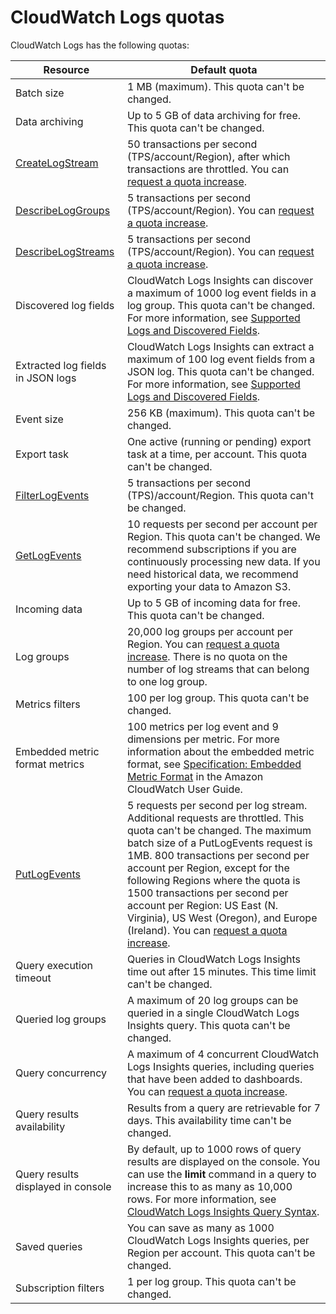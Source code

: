 # CloudWatch Logs quotas<a name="cloudwatch_limits_cwl"></a>

CloudWatch Logs has the following quotas:


| Resource | Default quota | 
| --- | --- | 
|  Batch size  |  1 MB \(maximum\)\. This quota can't be changed\.  | 
|  Data archiving  |  Up to 5 GB of data archiving for free\. This quota can't be changed\.  | 
| [CreateLogStream](https://docs.aws.amazon.com/AmazonCloudWatchLogs/latest/APIReference/API_CreateLogStream.html)  |  50 transactions per second \(TPS/account/Region\), after which transactions are throttled\. You can [request a quota increase](https://console.aws.amazon.com/support/home#/case/create?issueType=service-limit-increase&limitType=service-code-cloudwatch-logs)\.  | 
|  [DescribeLogGroups](https://docs.aws.amazon.com/AmazonCloudWatchLogs/latest/APIReference/API_DescribeLogGroups.html)  |  5 transactions per second \(TPS/account/Region\)\. You can [request a quota increase](https://console.aws.amazon.com/support/home#/case/create?issueType=service-limit-increase&limitType=service-code-cloudwatch-logs)\.  | 
|  [DescribeLogStreams](https://docs.aws.amazon.com/AmazonCloudWatchLogs/latest/APIReference/API_DescribeLogStreams.html)  |  5 transactions per second \(TPS/account/Region\)\. You can [request a quota increase](https://console.aws.amazon.com/support/home#/case/create?issueType=service-limit-increase&limitType=service-code-cloudwatch-logs)\.  | 
|  Discovered log fields  |  CloudWatch Logs Insights can discover a maximum of 1000 log event fields in a log group\. This quota can't be changed\. For more information, see [Supported Logs and Discovered Fields](CWL_AnalyzeLogData-discoverable-fields.md)\.  | 
|  Extracted log fields in JSON logs  |  CloudWatch Logs Insights can extract a maximum of 100 log event fields from a JSON log\. This quota can't be changed\. For more information, see [Supported Logs and Discovered Fields](CWL_AnalyzeLogData-discoverable-fields.md)\.  | 
|  Event size  |  256 KB \(maximum\)\. This quota can't be changed\.  | 
|  Export task  |  One active \(running or pending\) export task at a time, per account\. This quota can't be changed\.  | 
|  [FilterLogEvents](https://docs.aws.amazon.com/AmazonCloudWatchLogs/latest/APIReference/API_FilterLogEvents.html)  |  5 transactions per second \(TPS\)/account/Region\. This quota can't be changed\.  | 
|  [GetLogEvents](https://docs.aws.amazon.com/AmazonCloudWatchLogs/latest/APIReference/API_GetLogEvents.html)  |  10 requests per second per account per Region\. This quota can't be changed\. We recommend subscriptions if you are continuously processing new data\. If you need historical data, we recommend exporting your data to Amazon S3\.  | 
|  Incoming data  |  Up to 5 GB of incoming data for free\. This quota can't be changed\.  | 
|  Log groups  |  20,000 log groups per account per Region\. You can [request a quota increase](https://console.aws.amazon.com/support/home#/case/create?issueType=service-limit-increase&limitType=service-code-cloudwatch-logs)\. There is no quota on the number of log streams that can belong to one log group\.  | 
|  Metrics filters  |  100 per log group\. This quota can't be changed\.  | 
|  Embedded metric format metrics  |  100 metrics per log event and 9 dimensions per metric\. For more information about the embedded metric format, see [Specification: Embedded Metric Format](https://docs.aws.amazon.com/AmazonCloudWatch/latest/monitoring/CloudWatch_Embedded_Metric_Format_Specification.html) in the Amazon CloudWatch User Guide\.  | 
|  [PutLogEvents](https://docs.aws.amazon.com/AmazonCloudWatchLogs/latest/APIReference/API_PutLogEvents.html)  |  5 requests per second per log stream\. Additional requests are throttled\. This quota can't be changed\. The maximum batch size of a PutLogEvents request is 1MB\. 800 transactions per second per account per Region, except for the following Regions where the quota is 1500 transactions per second per account per Region: US East \(N\. Virginia\), US West \(Oregon\), and Europe \(Ireland\)\. You can [request a quota increase](https://console.aws.amazon.com/support/home#/case/create?issueType=service-limit-increase&limitType=service-code-cloudwatch-logs)\.  | 
|  Query execution timeout  |  Queries in CloudWatch Logs Insights time out after 15 minutes\. This time limit can't be changed\.  | 
|  Queried log groups  |  A maximum of 20 log groups can be queried in a single CloudWatch Logs Insights query\. This quota can't be changed\.  | 
|  Query concurrency  |  A maximum of 4 concurrent CloudWatch Logs Insights queries, including queries that have been added to dashboards\. You can [request a quota increase](https://console.aws.amazon.com/support/home#/case/create?issueType=service-limit-increase&limitType=service-code-cloudwatch-logs)\.  | 
|  Query results availability  |  Results from a query are retrievable for 7 days\. This availability time can't be changed\.   | 
|  Query results displayed in console  |  By default, up to 1000 rows of query results are displayed on the console\. You can use the **limit** command in a query to increase this to as many as 10,000 rows\. For more information, see [CloudWatch Logs Insights Query Syntax](CWL_QuerySyntax.md)\.   | 
|  Saved queries  |  You can save as many as 1000 CloudWatch Logs Insights queries, per Region per account\. This quota can't be changed\.  | 
|  Subscription filters  |  1 per log group\. This quota can't be changed\.  | 